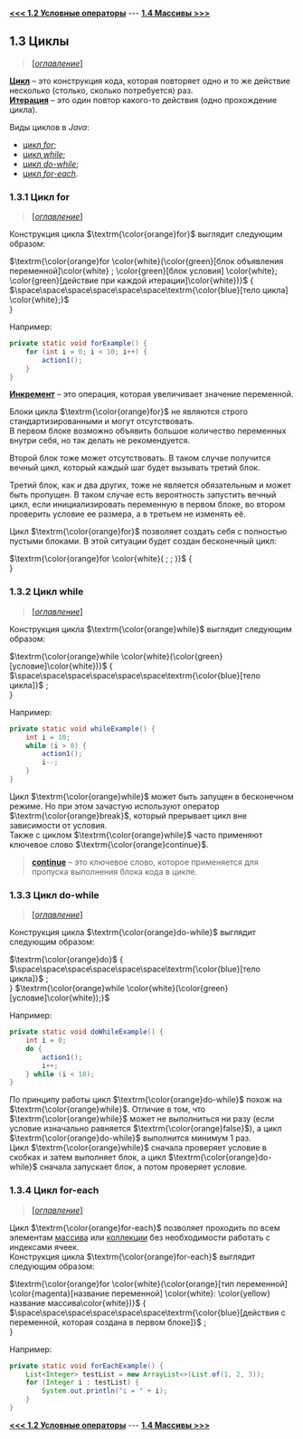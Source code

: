 [**<<< 1.2 Условные операторы**](/conspect/01_02.md/#12-условные-операторы) ---
[**1.4 Массивы >>>**](/conspect/01_04.md/#14-массивы)

## 1.3 Циклы

> [[_оглавление_]](../README.md)

[**Цикл**](/conspect/definitions.md/#ц) – это конструкция кода, которая повторяет одно и то же действие несколько
(столько, сколько потребуется) раз.  
[**Итерация**](/conspect/definitions.md/#и) – это один повтор какого-то действия (одно прохождение цикла).

Виды циклов в _Java_:

- [цикл _for_](/conspect/01_03.md/#131-цикл-for);
- [цикл _while_](/conspect/01_03.md/#132-цикл-while);
- [цикл _do-while_](/conspect/01_03.md/#133-цикл-do-while);
- [цикл _for-each_](/conspect/01_03.md/#134-цикл-for-each).

### 1.3.1 Цикл for

> [[_оглавление_]](../README.md)

Конструкция цикла $\textrm{\color{orange}for}$ выглядит следующим образом:

$\textrm{\color{orange}for \color{white}(\color{green}[блок объявления переменной]\color{white} ;
\color{green}[блок условия] \color{white}; \color{green}[действие при каждой итерации]\color{white})}$ {  
$\space\space\space\space\space\space\textrm{\color{blue}[тело цикла] \color{white};}$  
}

Например:

```java
private static void forExample() {
    for (int i = 0; i < 10; i++) {
        action1();
    }
}
```

[**Инкремент**](/conspect/definitions.md/#и) – это операция, которая увеличивает значение переменной.

Блоки цикла $\textrm{\color{orange}for}$ не являются строго стандартизированными и могут отсутствовать.  
В первом блоке возможно объявить большое количество переменных внутри себя, но так делать не рекомендуется.

Второй блок тоже может отсутствовать. В таком случае получится вечный цикл, который каждый шаг будет вызывать третий
блок.

Третий блок, как и два других, тоже не является обязательным и может быть пропущен. В таком случае есть вероятность
запустить вечный цикл, если инициализировать переменную в первом блоке, во втором проверить условие ее размера, а в
третьем не изменять её.

Цикл $\textrm{\color{orange}for}$ позволяет создать себя с полностью пустыми блоками. В этой ситуации будет создан
бесконечный цикл:

$\textrm{\color{orange}for \color{white}( ; ; )}$ {  
}

### 1.3.2 Цикл while

> [[_оглавление_]](../README.md)

Конструкция цикла $\textrm{\color{orange}while}$ выглядит следующим образом:

$\textrm{\color{orange}while \color{white}(\color{green}[условие]\color{white})}$ {  
$\space\space\space\space\space\space\textrm{\color{blue}[тело цикла]}$ ;  
}

Например:

```java
private static void whileExample() {
    int i = 10;
    while (i > 0) {
        action1();
        i--;
    }
}
```

Цикл $\textrm{\color{orange}while}$ может быть запущен в бесконечном режиме. Но при этом зачастую используют оператор
$\textrm{\color{orange}break}$, который прерывает цикл вне зависимости от условия.  
Также с циклом $\textrm{\color{orange}while}$ часто применяют ключевое слово $\textrm{\color{orange}continue}$.

> [**continue**](/conspect/definitions.md/#c) – это ключевое слово, которое применяется для пропуска выполнения блока
> кода в цикле.

### 1.3.3 Цикл do-while

> [[_оглавление_]](../README.md)

Конструкция цикла $\textrm{\color{orange}do-while}$ выглядит следующим образом:

$\textrm{\color{orange}do}$ {  
$\space\space\space\space\space\space\textrm{\color{blue}[тело цикла]}$ ;  
} $\textrm{\color{orange}while \color{white}(\color{green}[условие]\color{white});}$

Например:

```java
private static void doWhileExample() {
    int i = 0;
    do {
        action1();
        i++;
    } while (i < 10);
}
```

По принципу работы цикл $\textrm{\color{orange}do-while}$ похож на $\textrm{\color{orange}while}$. Отличие в том, что
$\textrm{\color{orange}while}$ может не выполниться ни разу (если условие изначально равняется
$\textrm{\color{orange}false}$), а цикл $\textrm{\color{orange}do-while}$ выполнится минимум 1 раз.  
Цикл $\textrm{\color{orange}while}$ сначала проверяет условие в скобках и затем выполняет блок, а цикл
$\textrm{\color{orange}do-while}$ сначала запускает блок, а потом проверяет условие.

### 1.3.4 Цикл for-each

> [[_оглавление_]](../README.md)

Цикл $\textrm{\color{orange}for-each}$ позволяет проходить по всем элементам [массива](/conspect/01_04.md/#14-массивы)
или [коллекции](/conspect/02_06.md/#26-java-collections-framework) без необходимости работать с индексами ячеек.  
Конструкция цикла $\textrm{\color{orange}for-each}$ выглядит следующим образом:

$\textrm{\color{orange}for \color{white}(\color{orange}[тип переменной] \color{magenta}[название переменной]
\color{white}: \color{yellow}название массива\color{white})}$ {  
$\space\space\space\space\space\space\textrm{\color{blue}[действия с переменной, которая создана в первом блоке]}$ ;  
}

Например:

```java
private static void forEachExample() {
    List<Integer> testList = new ArrayList<>(List.of(1, 2, 3));
    for (Integer i : testList) {
        System.out.println("i = " + i);
    }
}
```

[**<<< 1.2 Условные операторы**](/conspect/01_02.md/#12-условные-операторы) ---
[**1.4 Массивы >>>**](/conspect/01_04.md/#14-массивы)